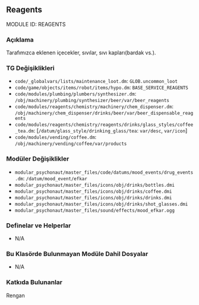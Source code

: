 ## Reagents

MODULE ID: REAGENTS

### Açıklama

Tarafımızca eklenen içecekler, sıvılar, sıvı kapları(bardak vs.).

### TG Değişiklikleri

- `code/_globalvars/lists/maintenance_loot.dm`: `GLOB.uncommon_loot`
- `code/game/objects/items/robot/items/hypo.dm`: `BASE_SERVICE_REAGENTS`
- `code/modules/plumbing/plumbers/synthesizer.dm`: `/obj/machinery/plumbing/synthesizer/beer/var/beer_reagents`
- `code/modules/reagents/chemistry/machinery/chem_dispenser.dm`: `/obj/machinery/chem_dispenser/drinks/beer/var/beer_dispensable_reagents`
- `code/modules/reagents/chemistry/reagents/drinks/glass_styles/coffee_tea.dm`: [`/datum/glass_style/drinking_glass/tea`: `var/desc`, `var/icon`]
- `code/modules/vending/coffee.dm`: `/obj/machinery/vending/coffee/var/products`

### Modüler Değişiklikler

- `modular_psychonaut/master_files/code/datums/mood_events/drug_events.dm`: `/datum/mood_event/efkar`
- `modular_psychonaut/master_files/icons/obj/drinks/bottles.dmi`
- `modular_psychonaut/master_files/icons/obj/drinks/coffee.dmi`
- `modular_psychonaut/master_files/icons/obj/drinks/drinks.dmi`
- `modular_psychonaut/master_files/icons/obj/drinks/shot_glasses.dmi`
- `modular_psychonaut/master_files/sound/effects/mood_efkar.ogg`

### Definelar ve Helperlar

- N/A

### Bu Klasörde Bulunmayan Modüle Dahil Dosyalar

- N/A

### Katkıda Bulunanlar

Rengan
